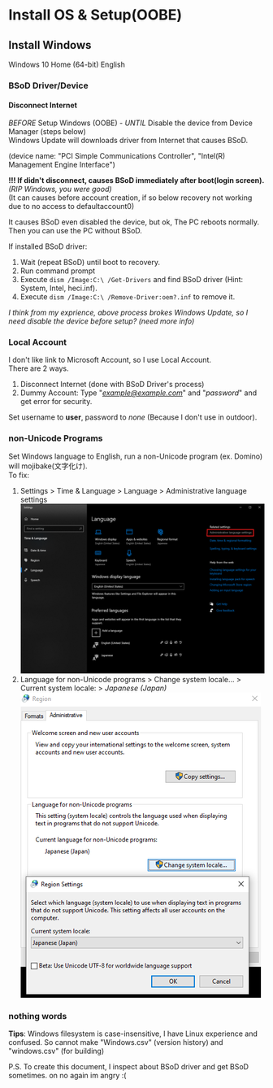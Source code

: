 # Install OS & Setup(OOBE)

## Install Windows

Windows 10 Home (64-bit) English

### BSoD Driver/Device

#### Disconnect Internet
*BEFORE* Setup Windows (OOBE) - *UNTIL* Disable the device from Device Manager (steps below)  
Windows Update will downloads driver from Internet that causes BSoD.  

(device name: "PCI Simple Communications Controller", "Intel(R) Management Engine Interface")

**!!! If didn't disconnect, causes BSoD immediately after boot(login screen).** *(RIP Windows, you were good)*  
(It can causes before account creation, if so below recovery not working due to no access to defaultaccount0)

It causes BSoD even disabled the device, but ok, The PC reboots normally.
Then you can use the PC without BSoD.

If installed BSoD driver:

1. Wait (repeat BSoD) until boot to recovery.
1. Run command prompt
1. Execute `dism /Image:C:\ /Get-Drivers` and find BSoD driver (Hint: System, Intel, heci.inf).
1. Execute `dism /Image:C:\ /Remove-Driver:oem?.inf` to remove it.

*I think from my exprience, above process brokes Windows Update, so I need disable the device before setup? (need more info)*

### Local Account

I don't like link to Microsoft Account, so I use Local Account.  
There are 2 ways.

1. Disconnect Internet (done with BSoD Driver's process)
2. Dummy Account: Type "*example@example.com*" and "_password_" and get error for security.

Set username to **user**, password to _none_ (Because I don't use in outdoor).

### non-Unicode Programs

Set Windows language to English, run a non-Unicode program (ex. Domino) will mojibake(文字化け).  
To fix:

1. Settings > Time & Language > Language > Administrative language settings  
![Settings](/imgs/non-unicode_winsettings.png)
2. Language for non-Unicode programs > Change system locale... > Current system locale: > *Japanese (Japan)*  
![Settings](/imgs/non-unicode_dialog.png)

### nothing words

**Tips**: Windows filesystem is case-insensitive, I have Linux experience and confused.
So cannot make "Windows.csv" (version history) and "windows.csv" (for building)

P.S. To create this document, I inspect about BSoD driver and get BSoD sometimes. on no again im angry :(
